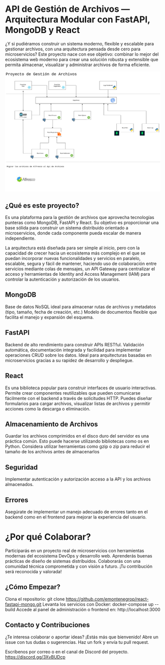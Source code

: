 # API de Gestión de Archivos — Arquitectura Modular con FastAPI, MongoDB y React
¿Y si pudiéramos construir un sistema moderno, flexible y escalable para gestionar archivos, con una arquitectura pensada desde cero para microservicios? Este proyecto nace con ese objetivo: combinar lo mejor del ecosistema web moderno para crear una solución robusta y extensible que permita almacenar, visualizar y administrar archivos de forma eficiente.

![Modelo Conceptual](images/proyecto-conceptual.png)

## ¿Qué es este proyecto?
Es una plataforma para la gestión de archivos que aprovecha tecnologías punteras como MongoDB, FastAPI y React. Su objetivo es proporcionar una base sólida para construir un sistema distribuido orientado a microservicios, donde cada componente pueda escalar de manera independiente.

La arquitectura está diseñada para ser simple al inicio, pero con la capacidad de crecer hacia un ecosistema más complejo en el que se puedan incorporar nuevas funcionalidades y servicios en paralelo, escalable, segura y fácil de mantener, haciendo uso de colaboración entre servicios mediante colas de mensajes, un API Gateway para centralizar el acceso y herramientas de Identity and Access Management (IAM) para controlar la autenticación y autorización de los usuarios.

## MongoDB

Base de datos NoSQL ideal para almacenar rutas de archivos y metadatos (tipo, tamaño, fecha de creación, etc.)
Modelo de documentos flexible que facilita el manejo y expansión del esquema.

## FastAPI

Backend de alto rendimiento para construir APIs RESTful.
Validación automática, documentación integrada y facilidad para implementar operaciones CRUD sobre los datos.
Ideal para arquitecturas basadas en microservicios gracias a su rapidez de desarrollo y despliegue.

## React

Es una biblioteca popular para construir interfaces de usuario interactivas. Permite crear componentes reutilizables que pueden comunicarse fácilmente con el backend a través de solicitudes HTTP. Puedes diseñar formularios para cargar archivos, visualizar listas de archivos y permitir acciones como la descarga o eliminación.

## Almacenamiento de Archivos

Guardar los archivos comprimidos en el disco duro del servidor es una práctica común. Esto puede hacerse utilizando bibliotecas como os en Python. Considera utilizar herramientas como gzip o zip para reducir el tamaño de los archivos antes de almacenarlos

## Seguridad 

Implementar autenticación y autorización acceso a la API y los archivos almacenados.

## Errores

Asegúrate de implementar un manejo adecuado de errores tanto en el backend como en el frontend para mejorar la experiencia del usuario.


# ¿Por qué Colaborar?

Participarás en un proyecto real de microservicios con herramientas modernas del ecosistema DevOps y desarrollo web.
Aprenderás buenas prácticas de diseño de sistemas distribuidos.
Colaborarás con una comunidad técnica comprometida y con visión a futuro.
¡Tu contribución será reconocida y valorada!

## ¿Cómo Empezar?

Clona el repositorio:
    git clone https://github.com/emontenegrop/react-fastapi-mongo.git
Levanta los servicios con Docker:
    docker-compose up --build
Accede al panel de administración o frontend en:
    http://localhost:3000

## Contacto y Contribuciones
¿Te interesa colaborar o aportar ideas? ¡Estás más que bienvenido!
Abre un issue con tus dudas o sugerencias.
Haz un fork y envía tu pull request.

Escríbenos por correo o en el canal de Discord del proyecto. https://discord.gg/3XvBUDcp

